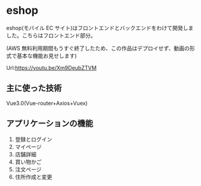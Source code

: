 # eshop

eshop(モバイル EC サイト)はフロントエンドとバックエンドをわけて開発しました。こちらはフロントエンド部分。

(AWS 無料利用期間もうすぐ終了したため、この作品はデプロイせず、動画の形式で基本な機能お見せします)

Url:https://youtu.be/Xm9DeubZTVM

## 主に使った技術

Vue3.0(Vue-router+Axios+Vuex)

## アプリケーションの機能

1.  登録とログイン
2.  マイページ
3.  店舗詳細
4.  買い物かご
5.  注文ページ
6.  住所作成と変更
